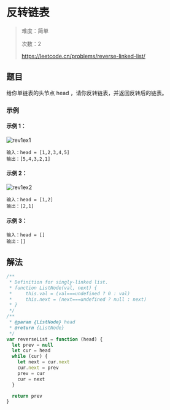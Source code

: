 # 反转链表

> 难度：简单
>
> 次数：2
>
> https://leetcode.cn/problems/reverse-linked-list/

## 题目

给你单链表的头节点 head ，请你反转链表，并返回反转后的链表。

### 示例

#### 示例 1：

![rev1ex1](https://assets.leetcode.com/uploads/2021/02/19/rev1ex1.jpg)

```
输入：head = [1,2,3,4,5]
输出：[5,4,3,2,1]
```

#### 示例 2：

![rev1ex2](https://assets.leetcode.com/uploads/2021/02/19/rev1ex2.jpg)

```
输入：head = [1,2]
输出：[2,1]
```

#### 示例 3：

```
输入：head = []
输出：[]
```

## 解法

```javascript
/**
 * Definition for singly-linked list.
 * function ListNode(val, next) {
 *     this.val = (val===undefined ? 0 : val)
 *     this.next = (next===undefined ? null : next)
 * }
 */
/**
 * @param {ListNode} head
 * @return {ListNode}
 */
var reverseList = function (head) {
  let prev = null
  let cur = head
  while (cur) {
    let next = cur.next
    cur.next = prev
    prev = cur
    cur = next
  }

  return prev
}
```
